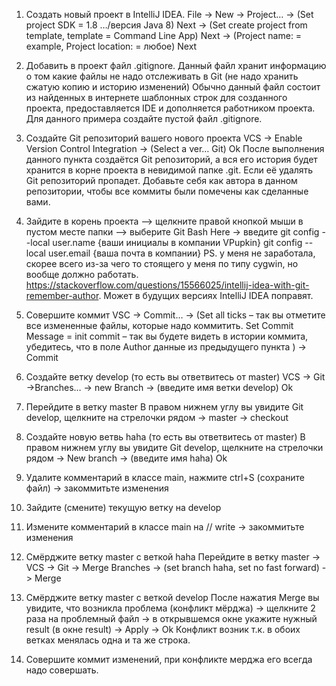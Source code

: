 
1. Создать новый проект в IntelliJ IDEA.
File -> New -> Project… -> (Set project SDK = 1.8 …/версия Java 8) Next -> (Set create project from template, template = Command Line App) Next -> (Project name: = example, Project location: = любое) Next
2. Добавить в проект файл .gitignore. Данный файл хранит информацию о том какие файлы не надо отслеживать в Git (не надо хранить сжатую копию и историю изменений)
   Обычно данный файл состоит из найденных в интернете шаблонных строк для созданного проекта, предоставляется IDE и дополняется работником проекта. Для данного примера создайте пустой файл .gitignore.
3. Создайте Git репозиторий вашего нового проекта
VCS -> Enable Version Control Integration -> (Select a ver… Git) Ok 
    После выполнения данного пункта создаётся Git репозиторий, а вся его история будет хранится в корне проекта в невидимой папке .git. Если её удалять Git репозиторий пропадет.
    Добавьте себя как автора в данном репозитории, чтобы все коммиты были помечены как сделанные вами.

4.  Зайдите в корень проекта –> щелкните правой кнопкой мыши в пустом месте папки –> выберите Git Bash Here -> введите git config --local user.name {ваши инициалы в компании VPupkin}  git config --local user.email {ваша почта в компании}
    PS. у меня не заработала, скорее всего из-за чего то стоящего у меня по типу cygwin, но вообще должно работать. https://stackoverflow.com/questions/15566025/intellij-idea-with-git-remember-author. Может в будущих версиях IntelliJ IDEA  поправят.
5. Совершите коммит
VSC -> Commit… -> (Set all ticks – так вы отметите все измененные файлы, которые надо коммитить.   Set Commit Message = init commit – так вы будете видеть в истории коммита, убедитесь, что в поле Author данные из предыдущего пункта ) -> Commit
6. Создайте ветку develop (то есть вы ответвитесь от master)
VCS -> Git ->Branches… -> new Branch -> (введите имя ветки develop) Ok
7. Перейдите в ветку master
    В правом нижнем углу вы увидите Git develop, щелкните на стрелочки рядом -> master -> checkout
8. Создайте новую ветвь haha (то есть вы ответвитесь от master)
    В правом нижнем углу вы увидите Git develop, щелкните на стрелочки рядом -> New branch -> (введите имя haha) Ok
9. Удалите комментарий в классе main, нажмите ctrl+S (сохраните файл) -> закоммитьте изменения
10. Зайдите (смените) текущую ветку на develop
11. Измените комментарий в классe main на // write -> закоммитьте изменения
12. Смёрджите ветку master с веткой haha
    Перейдите в ветку master -> VCS -> Git -> Merge Branches -> (set branch haha, set no fast forward) -> Merge
13. Смёрджите ветку master с веткой develop
    После нажатия Merge  вы увидите, что возникла проблема (конфликт мёрджа) -> щелкните 2 раза на проблемный файл -> в открывшемся окне укажите нужный result (в окне result) -> Apply -> Ok
	Конфликт возник т.к. в обоих ветках менялась одна и та же строка.
14. Совершите коммит изменений, при конфликте мерджа его всегда надо совершать.

